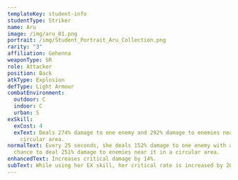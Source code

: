 ```yaml
---
templateKey: student-info
studentType: Striker
name: Aru
image: /img/aru_01.png
portrait: /img/Student_Portrait_Aru_Collection.png
rarity: "3"
affiliation: Gehenna
weaponType: SR
role: Attacker
position: Back
atkType: Explosion
defType: Light Armour
combatEnvironment:
  outdoor: C
  indoor: C
  urban: S
exSkill:
  exCost: 4
  exText: Deals 274% damage to one enemy and 292% damage to enemies near it in a
    circular area.
normalText: Every 25 seconds, she deals 152% damage to one enemy with a 50%
  chance to deal 251% damage to enemies near it in a circular area.
enhancedText: Increases critical damage by 14%.
subText: While using her EX skill, her critical rate is increased by 20.1%.
---
```

